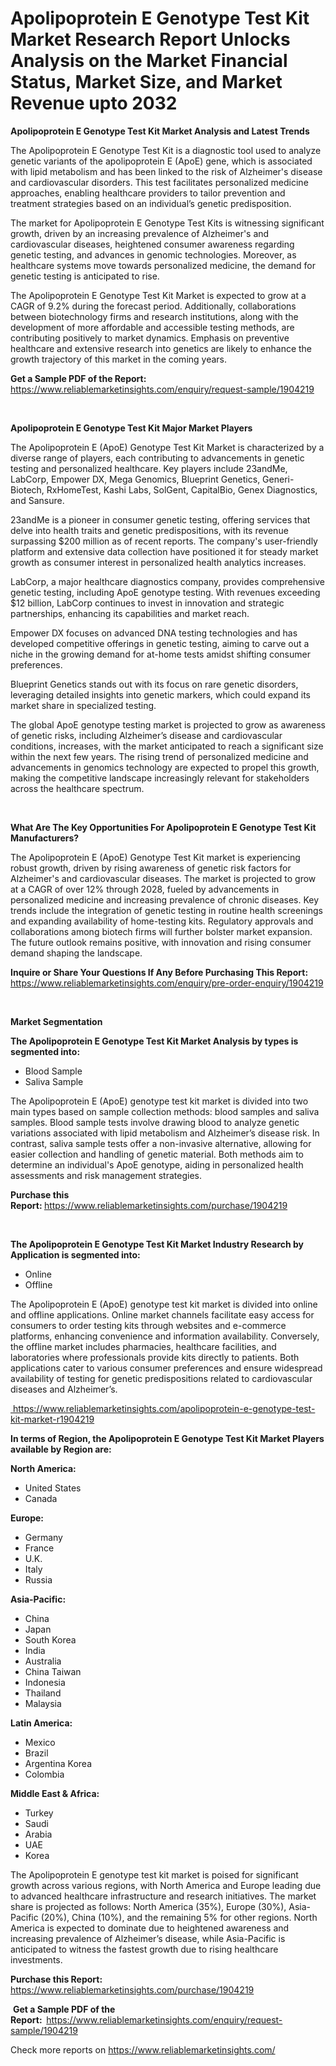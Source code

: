 <p><h1>Apolipoprotein E Genotype Test Kit Market Research Report Unlocks Analysis on the Market Financial Status, Market Size, and Market Revenue upto 2032</h1></p><p><strong>Apolipoprotein E Genotype Test Kit Market Analysis and Latest Trends</strong></p>
<p><p>The Apolipoprotein E Genotype Test Kit is a diagnostic tool used to analyze genetic variants of the apolipoprotein E (ApoE) gene, which is associated with lipid metabolism and has been linked to the risk of Alzheimer's disease and cardiovascular disorders. This test facilitates personalized medicine approaches, enabling healthcare providers to tailor prevention and treatment strategies based on an individual’s genetic predisposition.</p><p>The market for Apolipoprotein E Genotype Test Kits is witnessing significant growth, driven by an increasing prevalence of Alzheimer's and cardiovascular diseases, heightened consumer awareness regarding genetic testing, and advances in genomic technologies. Moreover, as healthcare systems move towards personalized medicine, the demand for genetic testing is anticipated to rise. </p><p>The Apolipoprotein E Genotype Test Kit Market is expected to grow at a CAGR of 9.2% during the forecast period. Additionally, collaborations between biotechnology firms and research institutions, along with the development of more affordable and accessible testing methods, are contributing positively to market dynamics. Emphasis on preventive healthcare and extensive research into genetics are likely to enhance the growth trajectory of this market in the coming years.</p></p>
<p><strong>Get a Sample PDF of the Report:&nbsp;</strong> <a href="https://www.reliablemarketinsights.com/enquiry/request-sample/1904219?utm_campaign=2199&utm_medium=2&utm_source=Github&utm_content=ia&utm_term=28032025&utm_id=apolipoprotein-e-genotype-test-kit">https://www.reliablemarketinsights.com/enquiry/request-sample/1904219</a></p>
<p>&nbsp;</p>
<p><strong>Apolipoprotein E Genotype Test Kit Major Market Players</strong></p>
<p><p>The Apolipoprotein E (ApoE) Genotype Test Kit Market is characterized by a diverse range of players, each contributing to advancements in genetic testing and personalized healthcare. Key players include 23andMe, LabCorp, Empower DX, Mega Genomics, Blueprint Genetics, Generi-Biotech, RxHomeTest, Kashi Labs, SolGent, CapitalBio, Genex Diagnostics, and Sansure.</p><p>23andMe is a pioneer in consumer genetic testing, offering services that delve into health traits and genetic predispositions, with its revenue surpassing $200 million as of recent reports. The company's user-friendly platform and extensive data collection have positioned it for steady market growth as consumer interest in personalized health analytics increases.</p><p>LabCorp, a major healthcare diagnostics company, provides comprehensive genetic testing, including ApoE genotype testing. With revenues exceeding $12 billion, LabCorp continues to invest in innovation and strategic partnerships, enhancing its capabilities and market reach. </p><p>Empower DX focuses on advanced DNA testing technologies and has developed competitive offerings in genetic testing, aiming to carve out a niche in the growing demand for at-home tests amidst shifting consumer preferences.</p><p>Blueprint Genetics stands out with its focus on rare genetic disorders, leveraging detailed insights into genetic markers, which could expand its market share in specialized testing.</p><p>The global ApoE genotype testing market is projected to grow as awareness of genetic risks, including Alzheimer’s disease and cardiovascular conditions, increases, with the market anticipated to reach a significant size within the next few years. The rising trend of personalized medicine and advancements in genomics technology are expected to propel this growth, making the competitive landscape increasingly relevant for stakeholders across the healthcare spectrum.</p></p>
<p>&nbsp;</p>
<p><strong>What Are The Key Opportunities For Apolipoprotein E Genotype Test Kit Manufacturers?</strong></p>
<p><p>The Apolipoprotein E (ApoE) Genotype Test Kit market is experiencing robust growth, driven by rising awareness of genetic risk factors for Alzheimer's and cardiovascular diseases. The market is projected to grow at a CAGR of over 12% through 2028, fueled by advancements in personalized medicine and increasing prevalence of chronic diseases. Key trends include the integration of genetic testing in routine health screenings and expanding availability of home-testing kits. Regulatory approvals and collaborations among biotech firms will further bolster market expansion. The future outlook remains positive, with innovation and rising consumer demand shaping the landscape.</p></p>
<p><strong>Inquire or Share Your Questions If Any Before Purchasing This Report:</strong> <a href="https://www.reliablemarketinsights.com/enquiry/pre-order-enquiry/1904219?utm_campaign=2199&utm_medium=2&utm_source=Github&utm_content=ia&utm_term=28032025&utm_id=apolipoprotein-e-genotype-test-kit">https://www.reliablemarketinsights.com/enquiry/pre-order-enquiry/1904219</a></p>
<p>&nbsp;</p>
<p><strong>Market Segmentation</strong></p>
<p><strong>The Apolipoprotein E Genotype Test Kit Market Analysis by types is segmented into:</strong></p>
<p><ul><li>Blood Sample</li><li>Saliva Sample</li></ul></p>
<p><p>The Apolipoprotein E (ApoE) genotype test kit market is divided into two main types based on sample collection methods: blood samples and saliva samples. Blood sample tests involve drawing blood to analyze genetic variations associated with lipid metabolism and Alzheimer’s disease risk. In contrast, saliva sample tests offer a non-invasive alternative, allowing for easier collection and handling of genetic material. Both methods aim to determine an individual's ApoE genotype, aiding in personalized health assessments and risk management strategies.</p></p>
<p><strong>Purchase this Report:&nbsp;</strong><a href="https://www.reliablemarketinsights.com/purchase/1904219?utm_campaign=2199&utm_medium=2&utm_source=Github&utm_content=ia&utm_term=28032025&utm_id=apolipoprotein-e-genotype-test-kit">https://www.reliablemarketinsights.com/purchase/1904219</a></p>
<p>&nbsp;</p>
<p><strong>The Apolipoprotein E Genotype Test Kit Market Industry Research by Application is segmented into:</strong></p>
<p><ul><li>Online</li><li>Offline</li></ul></p>
<p><p>The Apolipoprotein E (ApoE) genotype test kit market is divided into online and offline applications. Online market channels facilitate easy access for consumers to order testing kits through websites and e-commerce platforms, enhancing convenience and information availability. Conversely, the offline market includes pharmacies, healthcare facilities, and laboratories where professionals provide kits directly to patients. Both applications cater to various consumer preferences and ensure widespread availability of testing for genetic predispositions related to cardiovascular diseases and Alzheimer’s.</p></p>
<p><a href="https://www.reliablemarketinsights.com/apolipoprotein-e-genotype-test-kit-market-r1904219?utm_campaign=2199&utm_medium=2&utm_source=Github&utm_content=ia&utm_term=28032025&utm_id=apolipoprotein-e-genotype-test-kit">&nbsp;https://www.reliablemarketinsights.com/apolipoprotein-e-genotype-test-kit-market-r1904219</a></p>
<p><strong>In terms of Region, the Apolipoprotein E Genotype Test Kit Market Players available by Region are:</strong></p>
<p>
    <p> <strong> North America: </strong>
        <ul>
            <li>United States</li>
            <li>Canada</li>
        </ul>
        </p> 
    <p> <strong> Europe: </strong>
        <ul>
            <li>Germany</li>
            <li>France</li>
            <li>U.K.</li>
            <li>Italy</li>
            <li>Russia</li>
        </ul>
        </p> 
    <p> <strong> Asia-Pacific: </strong>
        <ul>
            <li>China</li>
            <li>Japan</li>
            <li>South Korea</li>
            <li>India</li>
            <li>Australia</li>
            <li>China Taiwan</li>
            <li>Indonesia</li>
            <li>Thailand</li>
            <li>Malaysia</li>
        </ul>
        </p> 
    <p> <strong> Latin America: </strong>
        <ul>
            <li>Mexico</li>
            <li>Brazil</li>
            <li>Argentina Korea</li>
            <li>Colombia</li>
        </ul>
        </p> 
    <p> <strong> Middle East & Africa: </strong>
        <ul>
            <li>Turkey</li>
            <li>Saudi</li>
            <li>Arabia</li>
            <li>UAE</li>
            <li>Korea</li>
        </ul>
    </p>
    </p>
<p><p>The Apolipoprotein E genotype test kit market is poised for significant growth across various regions, with North America and Europe leading due to advanced healthcare infrastructure and research initiatives. The market share is projected as follows: North America (35%), Europe (30%), Asia-Pacific (20%), China (10%), and the remaining 5% for other regions. North America is expected to dominate due to heightened awareness and increasing prevalence of Alzheimer’s disease, while Asia-Pacific is anticipated to witness the fastest growth due to rising healthcare investments.</p></p>
<p><strong>Purchase this Report: </strong><a href="https://www.reliablemarketinsights.com/purchase/1904219?utm_campaign=2199&utm_medium=2&utm_source=Github&utm_content=ia&utm_term=28032025&utm_id=apolipoprotein-e-genotype-test-kit">https://www.reliablemarketinsights.com/purchase/1904219</a></p>
<p>&nbsp;<strong>Get a Sample PDF of the Report:&nbsp;&nbsp;</strong><a href="https://www.reliablemarketinsights.com/enquiry/request-sample/1904219?utm_campaign=2199&utm_medium=2&utm_source=Github&utm_content=ia&utm_term=28032025&utm_id=apolipoprotein-e-genotype-test-kit">https://www.reliablemarketinsights.com/enquiry/request-sample/1904219</a></p>
<p><strong></strong></p>
<p>Check more reports on <a href="https://www.reliablemarketinsights.com/?utm_campaign=2199&utm_medium=2&utm_source=Github&utm_content=ia&utm_term=28032025&utm_id=apolipoprotein-e-genotype-test-kit">https://www.reliablemarketinsights.com/</a></p>